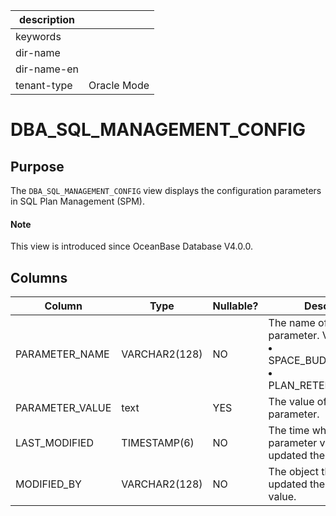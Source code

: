 |description||
|---|---|
|keywords||
|dir-name||
|dir-name-en||
|tenant-type|Oracle Mode|

# DBA_SQL_MANAGEMENT_CONFIG

## Purpose

The `DBA_SQL_MANAGEMENT_CONFIG` view displays the configuration parameters in SQL Plan Management (SPM).

<main id="notice" type='explain'>
  <h4>Note</h4>
  <p>This view is introduced since OceanBase Database V4.0.0. </p>
</main>

## Columns

| Column | Type | Nullable? | Description |
| --- | --- | --- | --- |
| PARAMETER_NAME | VARCHAR2(128) | NO | The name of the parameter. Valid values:<li>SPACE_BUDGET_PERCENT<li>PLAN_RETENTION_WEEKS |
| PARAMETER_VALUE | text | YES | The value of the parameter. |
| LAST_MODIFIED | TIMESTAMP(6) | NO | The time when the parameter value was updated the last time. |
| MODIFIED_BY | VARCHAR2(128) | NO | The object that last updated the parameter value. |
